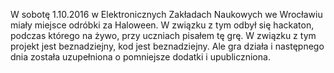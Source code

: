 W sobotę 1.10.2016 w Elektronicznych Zakładach Naukowych we Wrocławiu miały miejsce odróbki za Haloween. W związku z tym odbył się hackaton, podczas którego na żywo, przy uczniach pisałem tę grę. W związku z tym projekt jest beznadziejny, kod jest beznadziejny. Ale gra działa i następnego dnia została uzupełniona o pomniejsze dodatki i upubliczniona.
